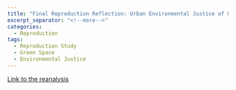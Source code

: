 ```yaml
---
title: "Final Reproduction Reflection: Urban Environmental Justice of Green Space Access in Chicago Reproduction"
excerpt_separator: "<!--more-->"
categories:
  - Reproduction
tags: 
  - Reproduction Study 
  - Green Space
  - Environmental Justice
---
```


[Link to the reanalysis](https://isaiahbennett2.github.io/RPr-Chakraborty-2021/Chicago-green-space-final/)
